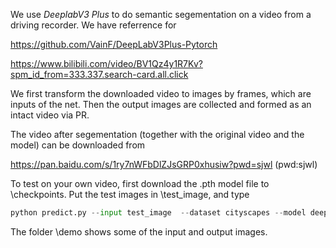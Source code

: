 
We use *DeeplabV3 Plus* to do semantic segementation on a video from a driving recorder. We have referrence for 

https://github.com/VainF/DeepLabV3Plus-Pytorch 

https://www.bilibili.com/video/BV1Qz4y1R7Kv?spm_id_from=333.337.search-card.all.click

We first transform the downloaded video to images by frames, which are inputs of the net. Then the output images are collected and formed as an intact video via PR.

The video after segementation (together with the original video and the model) can be downloaded from

https://pan.baidu.com/s/1ry7nWFbDlZJsGRP0xhusiw?pwd=sjwl (pwd:sjwl)

To test on your own video, first download the .pth model file to \checkpoints. Put the test images in \test_image, and type 

```python
python predict.py --input test_image  --dataset cityscapes --model deeplabv3plus_mobilenet --ckpt checkpoints/mydeeplab.pth --save_val_results_to test_results
```

The folder \demo shows some of the input and output images.
